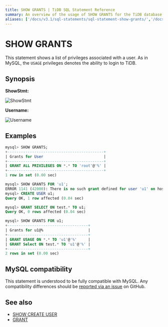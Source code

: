 ```yaml
---
title: SHOW GRANTS | TiDB SQL Statement Reference
summary: An overview of the usage of SHOW GRANTS for the TiDB database.
aliases: ['/docs/v3.1/sql-statements/sql-statement-show-grants/','/docs/v3.1/reference/sql/statements/show-grants/']
---
```


# SHOW GRANTS

This statement shows a list of privileges associated with a user. As in MySQL, the `USAGE` privileges denotes the ability to login to TiDB.

## Synopsis

**ShowStmt:**

![ShowStmt](https://docs-download.pingcap.com/media/images/docs/sqlgram/ShowStmt.png)

**Username:**

![Username](https://docs-download.pingcap.com/media/images/docs/sqlgram/Username.png)

## Examples

```sql
mysql> SHOW GRANTS;
+-------------------------------------------+
| Grants for User                           |
+-------------------------------------------+
| GRANT ALL PRIVILEGES ON *.* TO 'root'@'%' |
+-------------------------------------------+
1 row in set (0.00 sec)

mysql> SHOW GRANTS FOR 'u1';
ERROR 1141 (42000): There is no such grant defined for user 'u1' on host '%'
mysql> CREATE USER u1;
Query OK, 1 row affected (0.04 sec)

mysql> GRANT SELECT ON test.* TO u1;
Query OK, 0 rows affected (0.04 sec)

mysql> SHOW GRANTS FOR u1;
+------------------------------------+
| Grants for u1@%                    |
+------------------------------------+
| GRANT USAGE ON *.* TO 'u1'@'%'     |
| GRANT Select ON test.* TO 'u1'@'%' |
+------------------------------------+
2 rows in set (0.00 sec)
```

## MySQL compatibility

This statement is understood to be fully compatible with MySQL. Any compatibility differences should be [reported via an issue](https://github.com/pingcap/tidb/issues/new/choose) on GitHub.

## See also

* [SHOW CREATE USER](/sql-statements/sql-statement-show-create-user.md)
* [GRANT](/sql-statements/sql-statement-grant-privileges.md)
